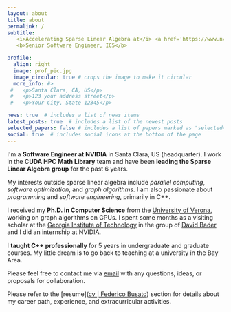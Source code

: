 ```yaml
---
layout: about
title: about
permalink: /
subtitle:
   <i>Accelerating Sparse Linear Algebra at</i> <a href='https://www.nvidia.com'><i>NVIDIA<i></a> <br>
   <b>Senior Software Engineer, IC5</b>

profile:
  align: right
  image: prof_pic.jpg
  image_circular: true # crops the image to make it circular
  more_info: #>
 #   <p>Santa Clara, CA, US</p>
 #   <p>123 your address street</p>
 #   <p>Your City, State 12345</p>

news: true  # includes a list of news items
latest_posts: true  # includes a list of the newest posts
selected_papers: false # includes a list of papers marked as "selected={true}"
social: true  # includes social icons at the bottom of the page
---
```


I'm a **Software Engineer at NVIDIA** in Santa Clara, US (headquarter).  I work in the **CUDA HPC Math Library** team and have been **leading the Sparse Linear Algebra group** for the past 6 years.

My interests outside sparse linear algebra include *parallel computing*, *software optimization*, and *graph algorithms*. I am also passionate about *programming* and *software engineering*, primarily in C++.

I received my **Ph.D. in Computer Science** from the [University of Verona](https://www.univr.it/en/), working on graph algorithms on GPUs. I spent some months as a visiting scholar at the [Georgia Institute of Technology](https://www.gatech.edu/) in the group of [David Bader](https://davidbader.net/) and I did an internship at NVIDIA.

I **taught C++ professionally** for 5 years in undergraduate and graduate courses. My little dream is to go back to teaching at a university in the Bay Area.

Please feel free to contact me via [email](mailto:fbusato@nvidia.com) with any questions, ideas, or proposals for collaboration.

Please refer to the [resume]([cv | Federico Busato](https://federico-busato.github.io/resume/)) section for details about my career path, experience, and extracurricular activities.